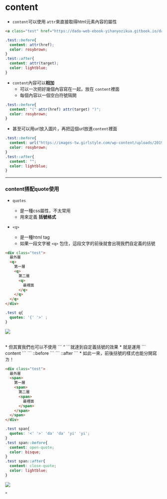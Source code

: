 # content

* ``` content ```可以使用 ``` attr ```來直接取得html元素內容的屬性

```html
<a class="test" href="https://dada-web-ebook-yihanyozikua.gitbook.io/dada-web-learning-ebook/" target="_blank">DADA Web</a>
```

```scss
.test::before{
  content: attr(href);
  color: rosybrown;
}
.test::after{
  content: attr(target);
  color: lightblue;
}
```


* ``` content ```內容可以**相加**
  * 可以一次把好幾個內容寫在一起，放在 ``` content ```裡面
  * 每個內容以一個空白符號隔開

```scss
.test::before{
  content: "(" attr(href) attr(target) ")";
  color: rosybrown;
}
```


* 甚至可以用url放入圖片，再把這個url放進``` content ```裡面

```scss
.test::before{
  content: url("https://images-tw.girlstyle.com/wp-content/uploads/2019/05/21abbbb3cbf8e7f191335a5441bf77dc.jpg") attr(href) attr(target);
  color: rosybrown;
}
.test::after{
  content: "";
  color: lightblue;
}
```

---

### content搭配quote使用

* ``` quotes ```
  * 是一種css屬性，不太常用
  * 用來定義 **括號格式**

* ``` <q> ```
  * 是一種html tag
  * 如果一段文字被 ``` <q> ``` 包住，這段文字的前後就會出現我們自定義的括號
  
```html
<div class="test">
  最外層
  <q>
    第一層
    <q>
      第二層
      <q>
        最裡面
      </q>
    </q>
  </q>
</div>
```

```scss
.test q{
  quotes: '{' '>' ;
}
```
![](https://i.imgur.com/pprjBO7.png)

<br>
* 但其實我們也可以不使用 ``` <q> ```就達到自定義括號的效果
* 就是運用 ```  content ``` ``` ::before ``` ``` ::after ```
* 如此一來，前後括號的樣式也能分開寫ㄌ！

```html
<div class="test">
  最外層
  <span>
    第一層
    <span>
      第二層
      <span>
        最裡面
      </span>
    </span>
  </span>
</div>
```

```scss
.test span{
  quotes: '<' '>' 'da' 'da' 'yi' 'yi';
}
.test span::before{
  content: open-quote;
  color: bisque;
}
.test span::after{
  content: close-quote;
  color: lightblue;
}
```

![](https://i.imgur.com/buuqQAy.png)